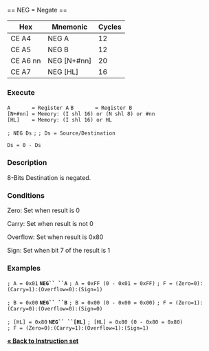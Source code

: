 \== NEG = Negate ==

| Hex      | Mnemonic       | Cycles |
| -------- | -------------- | ------ |
| CE A4    | NEG A          | 12     |
| CE A5    | NEG B          | 12     |
| CE A6 nn | NEG \[N+\#nn\] | 20     |
| CE A7    | NEG \[HL\]     | 16     |

### Execute

`A       = Register A`
`B       = Register B`
`[N+#nn] = Memory: (I shl 16) or (N shl 8) or #nn`
`[HL]    = Memory: (I shl 16) or HL`

`; NEG Ds`
`;`
`; Ds = Source/Destination`

`Ds = 0 - Ds`

### Description

8-Bits Destination is negated.

### Conditions

Zero: Set when result is 0

Carry: Set when result is not 0

Overflow: Set when result is 0x80

Sign: Set when bit 7 of the result is 1

### Examples

`; A = 0x01`
**`NEG`` ``A`**
`; A = 0xFF (0 - 0x01 = 0xFF)`
`; F = (Zero=0):(Carry=1):(Overflow=0):(Sign=1)`

`; B = 0x00`
**`NEG`` ``B`**
`; B = 0x00 (0 - 0x00 = 0x00)`
`; F = (Zero=1):(Carry=0):(Overflow=0):(Sign=0)`

`; [HL] = 0x80`
**`NEG`` ``[HL]`**
`; [HL] = 0x80 (0 - 0x80 = 0x80)`
`; F = (Zero=0):(Carry=1):(Overflow=1):(Sign=1)`

[**« Back to Instruction set**](PM_InstructionList "wikilink")